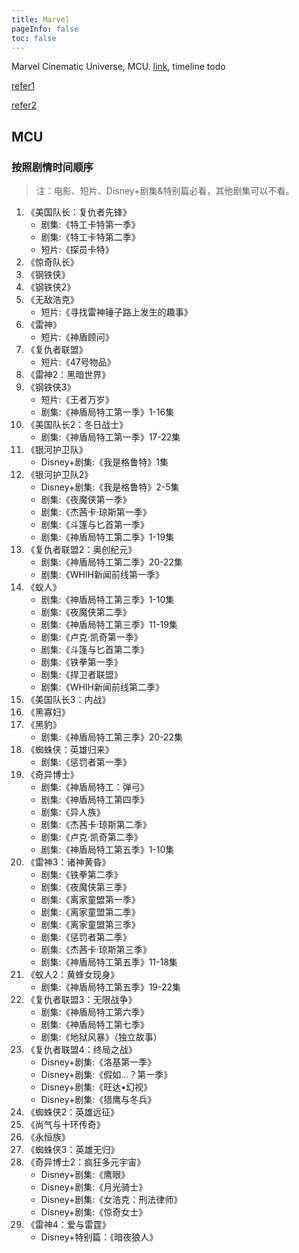 ```yaml
---
title: Marvel
pageInfo: false
toc: false
---
```


Marvel Cinematic Universe, MCU. [link](https://nuxt-movies-draugus.vercel.app/), timeline todo 

[refer1][manweimi]

[refer2][zhihu-timeline]

## MCU 

### 按照剧情时间顺序

> 注：电影、短片、Disney+剧集&特别篇必看，其他剧集可以不看。
1. 《美国队长：复仇者先锋》
    - 剧集:《特工卡特第一季》
    - 剧集:《特工卡特第二季》
    - 短片:《探员卡特》
2. 《惊奇队长》
3. 《钢铁侠》
4. 《钢铁侠2》
5. 《无敌浩克》
    - 短片:《寻找雷神锤子路上发生的趣事》
6. 《雷神》
    - 短片:《神盾顾问》
7. 《复仇者联盟》
    - 短片:《47号物品》
8. 《雷神2：黑暗世界》
9. 《钢铁侠3》
    - 短片:《王者万岁》
    - 剧集:《神盾局特工第一季》1-16集
10. 《美国队长2：冬日战士》
    - 剧集:《神盾局特工第一季》17-22集
11. 《银河护卫队》
    - Disney+剧集:《我是格鲁特》1集
12. 《银河护卫队2》
    - Disney+剧集:《我是格鲁特》2-5集
    - 剧集:《夜魔侠第一季》
    - 剧集:《杰茜卡·琼斯第一季》
    - 剧集:《斗篷与匕首第一季》
    - 剧集:《神盾局特工第二季》1-19集
13. 《复仇者联盟2：奥创纪元》
    - 剧集:《神盾局特工第二季》20-22集
    - 剧集:《WHIH新闻前线第一季》
14. 《蚁人》
    - 剧集:《神盾局特工第三季》1-10集
    - 剧集:《夜魔侠第二季》
    - 剧集:《神盾局特工第三季》11-19集
    - 剧集:《卢克·凯奇第一季》
    - 剧集:《斗篷与匕首第二季》
    - 剧集:《铁拳第一季》
    - 剧集:《捍卫者联盟》
    - 剧集:《WHIH新闻前线第二季》
15. 《美国队长3：内战》
16. 《黑寡妇》
17. 《黑豹》
    - 剧集:《神盾局特工第三季》20-22集
18. 《蜘蛛侠：英雄归来》
    - 剧集:《惩罚者第一季》
19. 《奇异博士》
    - 剧集:《神盾局特工：弹弓》
    - 剧集:《神盾局特工第四季》
    - 剧集:《异人族》
    - 剧集:《杰茜卡·琼斯第二季》
    - 剧集:《卢克·凯奇第二季》
    - 剧集:《神盾局特工第五季》1-10集
20. 《雷神3：诸神黄昏》
    - 剧集:《铁拳第二季》
    - 剧集:《夜魔侠第三季》
    - 剧集:《离家童盟第一季》
    - 剧集:《离家童盟第二季》
    - 剧集:《离家童盟第三季》
    - 剧集:《惩罚者第二季》
    - 剧集:《杰茜卡·琼斯第三季》
    - 剧集:《神盾局特工第五季》11-18集
21. 《蚁人2：黄蜂女现身》
    - 剧集:《神盾局特工第五季》19-22集
22. 《复仇者联盟3：无限战争》
    - 剧集:《神盾局特工第六季》
    - 剧集:《神盾局特工第七季》
    - 剧集:《地狱风暴》（独立故事）
23. 《复仇者联盟4：终局之战》
    - Disney+剧集:《洛基第一季》
    - Disney+剧集:《假如…？第一季》
    - Disney+剧集:《旺达•幻视》
    - Disney+剧集:《猎鹰与冬兵》
24. 《蜘蛛侠2：英雄远征》
25. 《尚气与十环传奇》
26. 《永恒族》
27. 《蜘蛛侠3：英雄无归》
28. 《奇异博士2：疯狂多元宇宙》
    - Disney+剧集:《鹰眼》
    - Disney+剧集:《月光骑士》
    - Disney+剧集:《女浩克：刑法律师》
    - Disney+剧集:《惊奇女士》
29. 《雷神4：爱与雷霆》
    - Disney+特别篇：《暗夜狼人》



<Marvel />

<script setup lang="ts">
import Marvel from "@Marvel";
</script>



[manweimi]: https://www.manweimi.cn/notice/16721.html
[zhihu-timeline]: https://zhuanlan.zhihu.com/p/546488177
